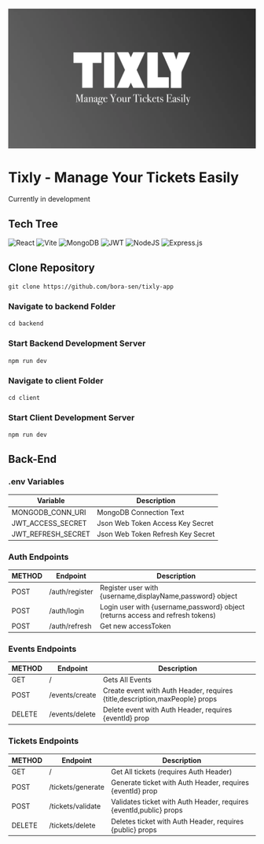 ![banner](banner.webp)
# Tixly - Manage Your Tickets Easily

Currently in development

## Tech Tree
![React](https://img.shields.io/badge/react-%2320232a.svg?style=for-the-badge&logo=react&logoColor=%2361DAFB)
![Vite](https://img.shields.io/badge/vite-%23646CFF.svg?style=for-the-badge&logo=vite&logoColor=white)
![MongoDB](https://img.shields.io/badge/MongoDB-%234ea94b.svg?style=for-the-badge&logo=mongodb&logoColor=white)
![JWT](https://img.shields.io/badge/JWT-black?style=for-the-badge&logo=JSON%20web%20tokens)
![NodeJS](https://img.shields.io/badge/node.js-6DA55F?style=for-the-badge&logo=node.js&logoColor=white)
![Express.js](https://img.shields.io/badge/express.js-%23404d59.svg?style=for-the-badge&logo=express&logoColor=%2361DAFB)

## Clone Repository
```
git clone https://github.com/bora-sen/tixly-app
```

### Navigate to backend Folder
```
cd backend
```

### Start Backend Development Server
```
npm run dev
```
### Navigate to client Folder
```
cd client
```

### Start Client Development Server
```
npm run dev
```

[comment]: <> (TODO: fix navigating folders.)

## Back-End

### .env Variables

| Variable           | Description                       |
| ------------------ | --------------------------------- |
| MONGODB_CONN_URI   | MongoDB Connection Text           |
| JWT_ACCESS_SECRET  | Json Web Token Access Key Secret  |
| JWT_REFRESH_SECRET | Json Web Token Refresh Key Secret |

### Auth Endpoints

| METHOD | Endpoint       | Description                                                                    |
| ------ | -------------- | ------------------------------------------------------------------------------ |
| POST   | /auth/register | Register user with {username,displayName,password} object                      |
| POST   | /auth/login    | Login user with {username,password} object (returns access and refresh tokens) |
| POST   | /auth/refresh  | Get new accessToken                                                            |

### Events Endpoints

| METHOD | Endpoint       | Description                                                                 |
| ------ | -------------- | --------------------------------------------------------------------------- |
| GET    | /              | Gets All Events                                                             |
| POST   | /events/create | Create event with Auth Header, requires {title,description,maxPeople} props |
| DELETE | /events/delete | Delete event with Auth Header, requires {eventId} prop                      |

### Tickets Endpoints

| METHOD | Endpoint          | Description                                                        |
| ------ | ----------------- | ------------------------------------------------------------------ |
| GET    | /                 | Get All tickets (requires Auth Header)                             |
| POST   | /tickets/generate | Generate ticket with Auth Header, requires {eventId} prop          |
| POST   | /tickets/validate | Validates ticket with Auth Header, requires {eventId,public} props |
| DELETE | /tickets/delete   | Deletes ticket with Auth Header, requires {public} props           |
